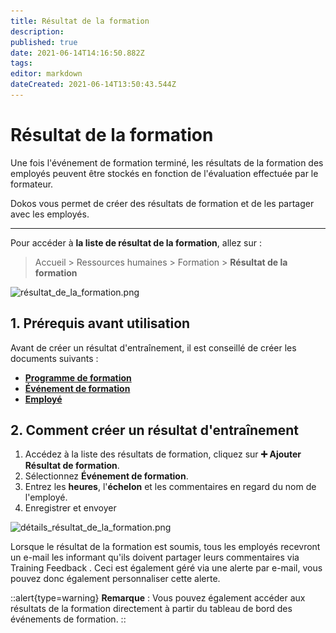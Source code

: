 ```yaml
---
title: Résultat de la formation
description: 
published: true
date: 2021-06-14T14:16:50.882Z
tags: 
editor: markdown
dateCreated: 2021-06-14T13:50:43.544Z
---
```


# Résultat de la formation

Une fois l'événement de formation terminé, les résultats de la formation des employés peuvent être stockés en fonction de l'évaluation effectuée par le formateur.

Dokos vous permet de créer des résultats de formation et de les partager avec les employés.

---

Pour accéder à **la liste de résultat de la formation**, allez sur :

> Accueil > Ressources humaines > Formation > **Résultat de la formation**

![résultat_de_la_formation.png](/content/rh/training-result/résultat_de_la_formation.png)

## 1. Prérequis avant utilisation 
Avant de créer un résultat d'entraînement, il est conseillé de créer les documents suivants :

- **[Programme de formation](/rh/training-program)**
- **[Événement de formation](/rh/training-event)**
- **[Employé](/hrms/cycle-de-vie/employee)**

## 2. Comment créer un résultat d'entraînement 

1. Accédez à la liste des résultats de formation, cliquez sur **:heavy_plus_sign: Ajouter Résultat de formation**.
2. Sélectionnez **Événement de formation**.
3. Entrez les **heures**, l'**échelon** et les commentaires en regard du nom de l'employé.
4. Enregistrer et envoyer

![détails_résultat_de_la_formation.png](/content/rh/training-result/détails_résultat_de_la_formation.png)

Lorsque le résultat de la formation est soumis, tous les employés recevront un e-mail les informant qu'ils doivent partager leurs commentaires via Training Feedback . Ceci est également géré via une alerte par e-mail, vous pouvez donc également personnaliser cette alerte.

::alert{type=warning}
**Remarque** : Vous pouvez également accéder aux résultats de la formation directement à partir du tableau de bord des événements de formation.
::
